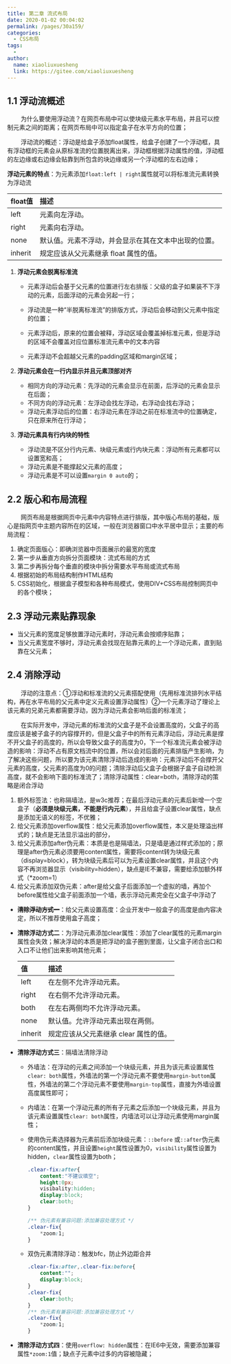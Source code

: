 ```yaml
---
title: 第二章 流式布局
date: 2020-01-02 00:04:02
permalink: /pages/30a159/
categories:
  - CSS布局
tags:
  - 
author: 
  name: xiaoliuxuesheng
  link: https://gitee.com/xiaoliuxuesheng
---
```


## 1.1 浮动流概述

<span>&nbsp;&nbsp;&nbsp;&nbsp;&nbsp;&nbsp;&nbsp;&nbsp;</span>为什么要使用浮动流？在网页布局中可以使块级元素水平布局，并且可以控制元素之间的距离；在网页布局中可以指定盒子在水平方向的位置；

<span>&nbsp;&nbsp;&nbsp;&nbsp;&nbsp;&nbsp;&nbsp;&nbsp;</span>浮动流的概述：浮动是给盒子添加float属性，给盒子创建了一个浮动框，具有浮动框的元素会从原标准流的位置脱离出来，浮动框根据浮动属性的值，浮动框的左边缘或右边缘会贴靠到所包含的块边缘或另一个浮动框的左右边缘；

**浮动元素的特点**：为元素添加`float:left | right`属性就可以将标准流元素转换为浮动流

| float值 | 描述                                                 |
| :------ | :--------------------------------------------------- |
| left    | 元素向左浮动。                                       |
| right   | 元素向右浮动。                                       |
| none    | 默认值。元素不浮动，并会显示在其在文本中出现的位置。 |
| inherit | 规定应该从父元素继承 float 属性的值。                |

1. **浮动元素会脱离标准流**
   - 元素浮动后会基于父元素的位置进行左右排版：父级的盒子如果装不下浮动的元素，后面浮动的元素会另起一行；
   - 浮动流是一种“半脱离标准流”的排版方式，浮动后会移动到父元素中指定的位置；
   - 元素浮动后，原来的位置会被释，浮动区域会覆盖掉标准元素，但是浮动的区域不会覆盖对应位置标准流元素中的文本内容

   - 元素浮动不会超越父元素的padding区域和margin区域；

2. **浮动元素会在一行内显示并且元素顶部对齐**
   - 相同方向的浮动元素：先浮动的元素会显示在前面，后浮动的元素会显示在后面；
   - 不同方向的浮动元素：左浮动会找左浮动，右浮动会找右浮动；
   - 浮动元素浮动后的位置：右浮动元素在浮动之前在标准流中的位置确定，只在原来所在行浮动；

3. **浮动元素具有行内块的特性**
   - 浮动流是不区分行内元素、块级元素或行内块元素：浮动所有元素都可以设置宽和高；
   - 浮动元素是不能撑起父元素的高度；
   - 浮动元素是不可以设置`margin 0 auto`的；

## 2.2 版心和布局流程

<span>&nbsp;&nbsp;&nbsp;&nbsp;&nbsp;&nbsp;&nbsp;&nbsp;</span>网页布局是根据网页中元素中内容特点进行排版，其中版心布局的基础，版心是指网页中主题内容所在的区域，一般在浏览器窗口中水平居中显示；主要的布局流程：

1. 确定页面版心：即确浏览器中页面展示的最宽的宽度
2. 第一步从垂直方向拆分页面模块：流式布局的方式
3. 第二步再拆分每个垂直的模块中拆分需要水平布局或流式布局
4. 根据初始的布局结构制作HTML结构
5. CSS初始化，根据盒子模型和各种布局模式，使用DIV+CSS布局控制网页中的各个模块；

## 2.3 浮动元素贴靠现象

- 当父元素的宽度足够放置浮动元素时，浮动元素会按顺序贴靠；
- 当父元素宽度不够时，浮动元素会找现在贴靠元素的上一个浮动元素，直到贴靠在父元素；

## 2.4 消除浮动

<span>&nbsp;&nbsp;&nbsp;&nbsp;&nbsp;&nbsp;&nbsp;&nbsp;</span>浮动的注意点：①浮动和标准流的父元素搭配使用（先用标准流排列水平结构，再在水平布局的父元素中定义元素设置浮动属性）②一个元素浮动了理论上该元素的兄弟元素都需要浮动，因为浮动元素会影响后面的标准流；

<span>&nbsp;&nbsp;&nbsp;&nbsp;&nbsp;&nbsp;&nbsp;&nbsp;</span>在实际开发中，浮动元素的标准流的父盒子是不会设置高度的，父盒子的高度应该是被子盒子的内容撑开的，但是父盒子中的所有元素浮动后，浮动元素是撑不开父盒子的高度的，所以会导致父盒子的高度为0，下一个标准流元素会被浮动造的影响：浮动不占有原文档流中的位置，所以会对后面的元素排版产生影响，为了解决这些问题，所以要为该元素清除浮动后造成的影响：元素浮动后不会撑开父元素的高度，父元素的高度为0的问题；清除浮动后父盒子会根据子盒子自动检测高度，就不会影响下面的标准流了；清除浮动属性：clear=both，清除浮动的策略是闭合浮动

1. 额外标签法：也称隔墙法，是w3c推荐；在最后浮动元素的元素后新增一个空盒子（**必须是块级元素，不能是行内元素**），并且给盒子设置clear属性，缺点是添加无语义的标签，不优雅；
2. 给父元素添加overflow属性：给父元素添加overflow属性，本义是处理溢出样式的；缺点是无法显示溢出的部分，
3. 给父元素添加after伪元素：本质是也是隔墙法，只是墙是通过样式添加的；原理是after伪元素必须要用content属性，需要将content转为块级元素（display=block），转为块级元素后可以为元素设置clear属性，并且这个内容不再浏览器显示（visibility=hidden），缺点是IE不兼容，需要给添加额外样式（*zoom=1）
4. 给父元素添加双伪元素：after是给父盒子后面添加一个虚拟的墙，再加个before属性给父盒子前面添加一个墙，表示浮动元素完全在父盒子中浮动了

- **<del>清除浮动方式一</del>**：给父元素设置高度：企业开发中一般盒子的高度是由内容决定，所以不推荐使用盒子高度；

- **清除浮动方式二**：为浮动元素添加clear属性：添加了clear属性的元素margin属性会失效；解决浮动的本质是把浮动的盒子圈到里面，让父盒子闭合出口和入口不让他们出来影响其他元素；

  | 值      | 描述                                  |
  | :------ | :------------------------------------ |
  | left    | 在左侧不允许浮动元素。                |
  | right   | 在右侧不允许浮动元素。                |
  | both    | 在左右两侧均不允许浮动元素。          |
  | none    | 默认值。允许浮动元素出现在两侧。      |
  | inherit | 规定应该从父元素继承 clear 属性的值。 |

- **清除浮动方式三**：隔墙法清除浮动

  - 外墙法：在浮动的元素之间添加一个块级元素，并且为该元素设置属性`clear: both`属性，外墙法的第一个浮动元素不要使用`margin-buttom`属性，外墙法的第二个浮动元素不要使用`margin-top`属性，直接为外墙设置高度属性即可；

  - 内墙法：在第一个浮动元素的所有子元素之后添加一个块级元素，并且为该元素设置属性`clear: both`属性，内墙法可以让浮动元素使用margin属性；

  - 使用伪元素选择器为元素前后添加块级元素：`::before` 或`::after`伪元素的content属性，并且设置`height`属性设置为0，`visibility`属性设置为hidden，`clear`属性设置为both；

    ```css
    .clear-fix:after{
        content:"不建议填空";
        height:0px;
        visibality:hidden;
        display:block;
        clear:both;
    }
    
    /** 伪元素有兼容问题:添加兼容处理方式 */
    .clear-fix{
        *zoom:1;
    }
    ```

  - 双伪元素清除浮动：触发bfc，防止外边距合并

    ```css
    .clear-fix:after,.clear-fix:before{
        content:"";
        display:block;
    }
    .clear-fix{
        clear:both;
    }
    /** 伪元素有兼容问题:添加兼容处理方式 */
    .clear-fix{
        *zoom:1;
    }
    ```

- **清除浮动方式四**：使用`overflow: hidden`属性：在IE6中无效，需要添加兼容属性`*zoom:1`值；缺点子元素中过多的内容被隐藏；
